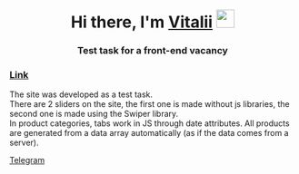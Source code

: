 <h1 align="center">Hi there, I'm <a href="https://t.me/ITalik_gr" target="_blank">Vitalii</a> 
<img src="https://github.com/blackcater/blackcater/raw/main/images/Hi.gif" height="32"/></h1>
<h3 align="center">Test task for a front-end vacancy</h3>

<h3 align="left"> <a target="_blank" href="https://italik-gr.github.io/Furniture-test-/dist/">Link</a> </h3>

<p>
  The site was developed as a test task. 
  </br>
  There are 2 sliders on the site, the first one is made without js libraries, the second one is made using the Swiper library. </br>
  In product categories, tabs work in JS through date attributes. All products are generated from a data array automatically (as if the data comes from a server).
</p>

<a target="_blank" href="https://t.me/ITalik_gr">Telegram</a>